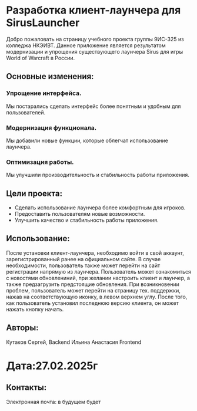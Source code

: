 # Разработка клиент-лаунчера для SirusLauncher
Добро пожаловать на страницу учебного проекта группы 9ИС-325 из колледжа НКЭИВТ.
Данное приложение является результатом модернизации и упрощения существующего лаунчера Sirus для игры World of Warcraft в России.

## Основные изменения:

### Упрощение интерфейса.
Мы постарались сделать интерфейс более понятным и удобным для пользователей. 
### Модернизация функционала. 
Мы добавили новые функции, которые облегчат использование лаунчера.

### Оптимизация работы.
Мы улучшили производительность и стабильность работы приложения.


## Цели проекта: 
- Сделать использование лаунчера более комфортным для игроков.
- Предоставить пользователям новые возможности. 
- Улучшить качество и стабильность работы приложения.


## Использование:
После установки клиент-лаунчера, необходимо войти в свой аккаунт, зарегистрированный ранее на официальном сайте. В случае необходимости, пользователь также может перейти на сайт регистрации напрямую из лаунчера.
Пользователь может ознакомиться с новостями обновлениний, при желании настроить клиент и лаунчер, а также предзагрузить предстоящие обновления.
При возникновении проблем, пользователь может перейти на страницу тех. поддержки, нажав на соответствующую иконку, в левом верхнем углу.
После того, как пользователь установил последнюю версию клиента, он может нажать кнопку начать.


## Авторы:
 Кутаков Сергей, Backend
 Ильина Анастасия Frontend

# Дата:27.02.2025г
## Контакты: 
Электронная почта: в будущем будет
